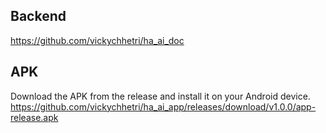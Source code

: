 ## Backend
https://github.com/vickychhetri/ha_ai_doc

## APK
Download the APK from the release and install it on your Android device. 
https://github.com/vickychhetri/ha_ai_app/releases/download/v1.0.0/app-release.apk
